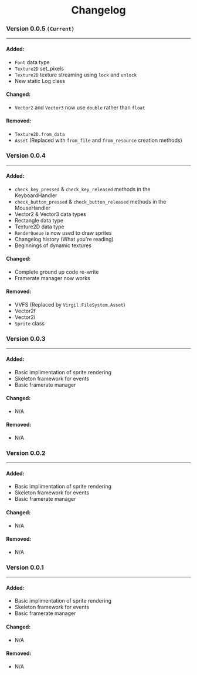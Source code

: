 <h1 align="center">Changelog</h1>

### Version 0.0.5 `(Current)`
---
#### Added:
- `Font` data type
- `Texture2D` set_pixels
- `Texture2D` texture streaming using `lock` and `unlock`
- New static Log class

#### Changed:
- `Vector2` and `Vector3` now use `double` rather than `float`

#### Removed:
- `Texture2D.from_data`
- `Asset` (Replaced with `from_file` and `from_resource` creation methods)


 ### Version 0.0.4
---
#### Added:
- `check_key_pressed` & `check_key_released` methods in the KeyboardHandler
- `check_button_pressed` & `check_button_released` methods in the MouseHandler
- Vector2 & Vector3 data types
- Rectangle data type
- Texture2D data type
- `RenderQueue` is now used to draw sprites
- Changelog history (What you're reading)
- Beginnings of dynamic textures

#### Changed:
- Complete ground up code re-write
- Framerate manager now works

#### Removed:
- VVFS (Replaced by `Virgil.FileSystem.Asset`)
- Vector2f
- Vector2i
- `Sprite` class



### Version 0.0.3
---
#### Added:
- Basic implimentation of sprite rendering
- Skeleton framework for events
- Basic framerate manager

#### Changed:
- N/A

#### Removed:
- N/A



### Version 0.0.2
---
#### Added:
- Basic implimentation of sprite rendering
- Skeleton framework for events
- Basic framerate manager

#### Changed:
- N/A

#### Removed:
- N/A



### Version 0.0.1
---
#### Added:
- Basic implimentation of sprite rendering
- Skeleton framework for events
- Basic framerate manager

#### Changed:
- N/A

#### Removed:
- N/A
